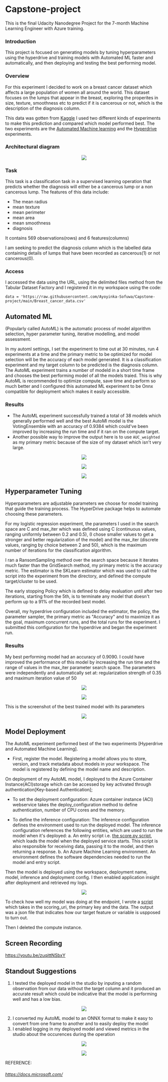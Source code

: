 # Capstone-project
This is the final Udacity Nanodegree Project for the 7-month Machine Learning Engineer with Azure training.

### Introduction
This project is focused on generating models by tuning hyperparameters using the hyperdrive and training models with Automated ML faster and automatically, and then deploying and testing the best performing model.

### Overview
For this experiment I decided to work on a breast cancer dataset which affects a large population of women all around the world. This dataset focuses on the lumps that appear in the breast, exploring the properites in size, texture, smoothness etc to predict if it is cancerous or not, which is the description of the diagnosis column.

This data was gotten from [Kaggle](https://www.kaggle.com/merishnasuwal/breast-cancer-prediction-dataset)
I used two different kinds of experiments to make this prediction and compared which model performed best.
The two experiments are the [Automated Machine learning](https://docs.microsoft.com/en-us/azure/machine-learning/tutorial-first-experiment-automated-ml) and the [Hyperdrive](https://docs.microsoft.com/en-us/python/api/azureml-train-core/azureml.train.hyperdrive?view=azure-ml-py) experiments.


### Architectural diagram
<p align="center">
  <img src="https://github.com/Ayoyinka-Sofuwa/Azure-ML-Nanodegree--Capstone-project/blob/main/architectural%20diagram.jpg">
</p>


### Task
This task is a classification task in a supervised learning operation that predicts whether the diagnosis will either be a cancerous lump or a non cancerous lump.
The features of this data include: 

* The mean radius
* mean texture
* mean perimeter
* mean area
* mean smoothness
* diagnosis

It contains 569 observations(rows) and 6 features(columns)

I am seeking to predict the diagnosis column which is the labelled data containing details of lumps that have been recorded as cancerous(1) or not cancerous(0).

### Access
I accessed the data using the URL, using the delimited files method from the Tabular Dataset Factory and I registered it in my workspace using the code:

`data = 'https://raw.githubusercontent.com/Ayoyinka-Sofuwa/Capstone-project/main/Breast_cancer_data.csv'`


## Automated ML

(Popularly called AutoML) is the automatic process of model algorithm selection, hyper parameter tuning, iterative modelling, and model assessment.

In my automl settings, I set the experiment to time out at 30 minutes, run 4 experiments at a time and the primary metric to be optimized for model selection will be the accuracy of each model generated.
It is a classification experiment and my target column to be predicted is the diagnosis column. 
The AutoML experiment trains a number of modeld in a short time frame and chooses the best performing model of all the models traied. This is why AutoML is recommended to optimize compute, save time and perform so much better and I configured this automated ML experiment to be Onnx compatible for deployment which makes it easily accessible.

### Results
* The AutoML experiment successfully trained a total of 38 models which generally performed well and the best AutoMl model is the VotingEnsemble with an accuracy of 0.9384 which could've been improved by increasing the run time and if it ran on the compute target.
* Another possible way to improve the output here is to use `AUC_weighted` as my primary metric because of the size of my dataset which isn't very large.

<p align="center">
  <img src="https://github.com/Ayoyinka-Sofuwa/Azure-ML-Nanodegree--Capstone-project/blob/main/screenshot/automl%20run%20widget%201.png">
</p>

<p align="center">
  <img src="https://github.com/Ayoyinka-Sofuwa/Azure-ML-Nanodegree--Capstone-project/blob/main/screenshot/automl%20run%20widget%202.png">
</p>

<p align="center">
  <img src="https://github.com/Ayoyinka-Sofuwa/Azure-ML-Nanodegree--Capstone-project/blob/main/screenshot/automl%20best%20model.png">
</p>


## Hyperparameter Tuning

Hyperparameters are adjustable parameters we choose for model training that guide the training process. The HyperDrive package helps to automate choosing these parameters.

For my logistic regression experiment, the parameters I used in the search space are C and max_iter which was defined using C (continuous values, ranging uniformly between 0.2 and 0.5), (I chose smaller values to get a stronger and better regularization of the model) and the max_iter (discrete values, ranging by choice between 2 and 50), which is the maximum number of iterations for the classification algorithm.

I ran a RansomSampling method over the search space because it iterates much faster than the GridSearch method, my primary metric is the accuracy metric.
The estimator is the SKLearn estimator which was used to call the script into the experiment from the directory, and defined the compute target/cluster to be used.

The early stopping Policy which is defined to delay evaluation until after two iterations, starting from the 5th, is to terminate any model that doesn't perform up to a 91% of the recorded best model.

Overall, my hyperdrive configuration included the estimator, the policy, the parameter sampler, the primary metric as "Accuracy" and to maximize it as the goal, maximum concurrent runs, and the total runs for the experiment. I submitted this configuration for the hyperdrive and began the experiment run.


### Results
My best performing model had an accuracy of 0.9090. I could have improved the performance of this model by increasing the run time and the range of values in the max_iter parameter search space. The parameters were independently and automatically set at: regularization strength of 0.35 and maximum iteration value of 50 

<p align="center">
  <img src="https://github.com/Ayoyinka-Sofuwa/Azure-ML-Nanodegree--Capstone-project/blob/main/screenshot/hyperdrive%20run%20details%201.png">
</p>

<p align="center">
  <img src="https://github.com/Ayoyinka-Sofuwa/Azure-ML-Nanodegree--Capstone-project/blob/main/screenshot/hyperdrive%20run%20details%202.png">
</p>

This is the screenshot of the best trained model with its parameters
<p align="center">
  <img src="https://github.com/Ayoyinka-Sofuwa/Azure-ML-Nanodegree--Capstone-project/blob/main/screenshot/hyperdrive%20bestrun%20studio.png">
</p>


## Model Deployment
The AutoML experiment performed best of the two experiments [Hyperdrive and Automated Machine Learning].

* First, register the model.
Registering a model allows you to store, version, and track metadata about models in your workspace.
The model is registered by defining the model name and description.

On deployment of my AutoML model, I deployed to the Azure Container Instance(ACI)storage which can be accessed by key activated through authentication[Key-based Authentication];
* To set the deployment configuration:
Azure container instance (ACI) webservice takes the deploy_configuration method to define authentication, number of CPU cores and the memory.

* To define the inference configuration:
The inference configuration defines the environment used to run the deployed model. The inference configuration references the following entities, which are used to run the model when it's deployed:
a. An entry script i.e. [the score.py script](https://github.com/Ayoyinka-Sofuwa/Azure-ML-Nanodegree--Capstone-project/blob/main/score.py), which loads the model when the deployed service starts. This script is also responsible for receiving data, passing it to the model, and then returning a response.
b. An Azure Machine Learning environment. An environment defines the software dependencies needed to run the model and entry script.

Then the model is deployed using the workspace, deployment name, model, inference and deployment config.
I then enabled application insight after deployment and retrieved my logs. 

<p align="center">
  <img src="https://github.com/Ayoyinka-Sofuwa/Azure-ML-Nanodegree--Capstone-project/blob/main/screenshot/deployment.png">
</p>


To check how well my model was doing at the endpoint, I wrote a [script](https://github.com/Ayoyinka-Sofuwa/Azure-ML-Nanodegree--Capstone-project/blob/main/endpoint.py) which takes in the scoring_uri, the primary key and the data. The output was a json file that indicates how our target feature or variable is uspposed to turn out.

Then I deleted the compute instance.

## Screen Recording
https://youtu.be/zuqittNSbxY

## Standout Suggestions
1. I tested the deployed model in the studio by inputing a random observation from our data without the target column and it produced an accurate result which could be indicative that the model is performing well and has a low bias.

<p align="center">
  <img src="https://github.com/Ayoyinka-Sofuwa/Azure-ML-Nanodegree--Capstone-project/blob/main/screenshot/testing%20the%20deployed%20model.png">
</p>

2. I converted my AutoML model to an ONNX format to make it easy to convert from one frame to another and to easily deploy the model
3. I enabled logging in my deployed model and viewed metrics in the studio about the occurences during the operation

<p align="center">
  <img src="https://github.com/Ayoyinka-Sofuwa/Azure-ML-Nanodegree--Capstone-project/blob/main/screenshot/logging%201.png">
</p>

<p align="center">
  <img src="https://github.com/Ayoyinka-Sofuwa/Azure-ML-Nanodegree--Capstone-project/blob/main/screenshot/logging%202.png">
</p>


REFERENCE:
###### https://docs.microsoft.com/

